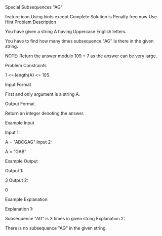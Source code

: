 Special Subsequences "AG"

feature icon
Using hints except Complete Solution is Penalty free now
Use Hint
Problem Description

You have given a string A having Uppercase English letters.

You have to find how many times subsequence "AG" is there in the given string.

NOTE: Return the answer modulo 109 + 7 as the answer can be very large.



Problem Constraints

1 <= length(A) <= 105



Input Format

First and only argument is a string A.



Output Format

Return an integer denoting the answer.



Example Input

Input 1:

 A = "ABCGAG"
Input 2:

 A = "GAB"


Example Output

Output 1:

 3
Output 2:

 0


Example Explanation

Explanation 1:

 Subsequence "AG" is 3 times in given string 
Explanation 2:

 There is no subsequence "AG" in the given string.